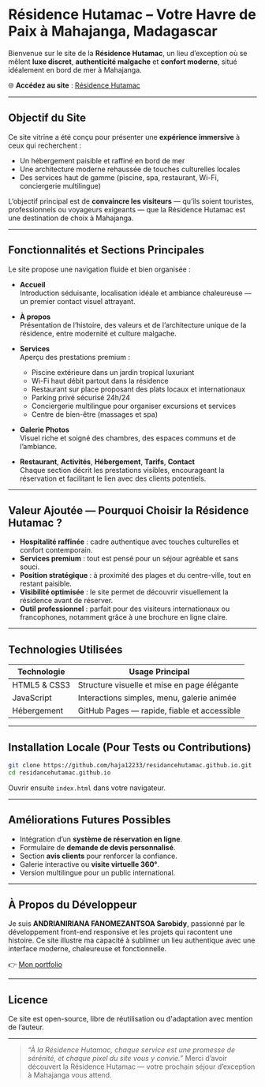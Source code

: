 # ​ Résidence Hutamac – Votre Havre de Paix à Mahajanga, Madagascar

Bienvenue sur le site de la **Résidence Hutamac**, un lieu d’exception où se mêlent **luxe discret**, **authenticité malgache** et **confort moderne**, situé idéalement en bord de mer à Mahajanga.

🌐 **Accédez au site** : [Résidence Hutamac](https://haja12233.github.io/residancehutamac.github.io/)

---

##  Objectif du Site

Ce site vitrine a été conçu pour présenter une **expérience immersive** à ceux qui recherchent :
- Un hébergement paisible et raffiné en bord de mer
- Une architecture moderne rehaussée de touches culturelles locales
- Des services haut de gamme (piscine, spa, restaurant, Wi-Fi, conciergerie multilingue)

L’objectif principal est de **convaincre les visiteurs** — qu’ils soient touristes, professionnels ou voyageurs exigeants — que la Résidence Hutamac est une destination de choix à Mahajanga.

---

##  Fonctionnalités et Sections Principales

Le site propose une navigation fluide et bien organisée :

- **Accueil**  
  Introduction séduisante, localisation idéale et ambiance chaleureuse — un premier contact visuel attrayant.

- **À propos**  
  Présentation de l’histoire, des valeurs et de l’architecture unique de la résidence, entre modernité et culture malgache.

- **Services**  
  Aperçu des prestations premium :
  - Piscine extérieure dans un jardin tropical luxuriant  
  - Wi-Fi haut débit partout dans la résidence  
  - Restaurant sur place proposant des plats locaux et internationaux  
  - Parking privé sécurisé 24h/24  
  - Conciergerie multilingue pour organiser excursions et services  
  - Centre de bien-être (massages et spa)

- **Galerie Photos**  
  Visuel riche et soigné des chambres, des espaces communs et de l’ambiance.

- **Restaurant**, **Activités**, **Hébergement**, **Tarifs**, **Contact**  
  Chaque section décrit les prestations visibles, encourageant la réservation et facilitant le lien avec des clients potentiels.

---

##  Valeur Ajoutée — Pourquoi Choisir la Résidence Hutamac ?

- **Hospitalité raffinée** : cadre authentique avec touches culturelles et confort contemporain.
- **Services premium** : tout est pensé pour un séjour agréable et sans souci.
- **Position stratégique** : à proximité des plages et du centre-ville, tout en restant paisible.
- **Visibilité optimisée** : le site permet de découvrir visuellement la résidence avant de réserver.
- **Outil professionnel** : parfait pour des visiteurs internationaux ou francophones, notamment grâce à une brochure en ligne claire.

---

##  Technologies Utilisées

| Technologie        | Usage Principal                                 |
|--------------------|-------------------------------------------------|
| HTML5 & CSS3       | Structure visuelle et mise en page élégante     |
| JavaScript         | Interactions simples, menu, galerie animée      |
| Hébergement        | GitHub Pages — rapide, fiable et accessible     |

---

##  Installation Locale (Pour Tests ou Contributions)

```bash
git clone https://github.com/haja12233/residancehutamac.github.io.git
cd residancehutamac.github.io
````

Ouvrir ensuite `index.html` dans votre navigateur.

---

## Améliorations Futures Possibles

* Intégration d’un **système de réservation en ligne**.
* Formulaire de **demande de devis personnalisé**.
* Section **avis clients** pour renforcer la confiance.
* Galerie interactive ou **visite virtuelle 360°**.
* Version multilingue pour un public international.

---

## À Propos du Développeur

Je suis **ANDRIANIRIANA FANOMEZANTSOA Sarobidy**, passionné par le développement front-end responsive et les projets qui racontent une histoire.
Ce site illustre ma capacité à sublimer un lieu authentique avec une interface moderne, chaleureuse et fonctionnelle.

👉 [Mon portfolio](https://haja12233.github.io/portfolio.github.io/)

---

## Licence

Ce site est open-source, libre de réutilisation ou d'adaptation avec mention de l’auteur.

---

> *“À la Résidence Hutamac, chaque service est une promesse de sérénité, et chaque pixel du site vous y convie.”*
> Merci d’avoir découvert la Résidence Hutamac — votre prochain séjour d’exception à Mahajanga vous attend.

